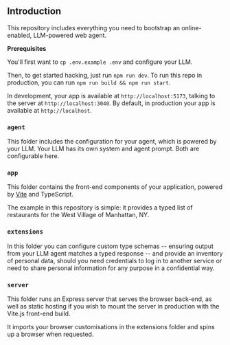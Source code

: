 ## Introduction

This repository includes everything you need to bootstrap an online-enabled, LLM-powered web agent.

**Prerequisites**

You'll first want to `cp .env.example .env` and configure your LLM.

Then, to get started hacking, just run `npm run dev`. To run this repo in production, you can run `npm run build && npm run start`.

In development, your app is available at `http://localhost:5173`, talking to the server at `http://localhost:3040`. By default, in production your app is available at `http://localhost`.

### `agent`

This folder includes the configuration for your agent, which is powered by your LLM. Your LLM has its own system and agent prompt. Both are configurable here.

### `app`

This folder contains the front-end components of your application, powered by [Vite](https://github.com/vitejs/vite) and TypeScript.

The example in this repository is simple: it provides a typed list of restaurants for the West Village of Manhattan, NY.

### `extensions`

In this folder you can configure custom type schemas -- ensuring output from your LLM agent matches a typed response -- and provide an inventory of personal data, should you need credentials to log in to another service or need to share personal information for any purpose in a confidential way.

### `server`

This folder runs an Express server that serves the browser back-end, as well as static hosting if you wish to mount the server in production with the Vite.js front-end build.

It imports your browser customisations in the extensions folder and spins up a browser when requested.